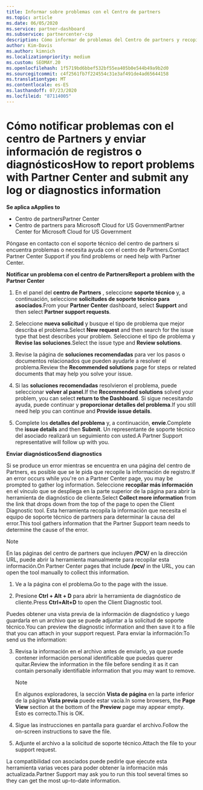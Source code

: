 ```yaml
---
title: Informar sobre problemas con el Centro de partners
ms.topic: article
ms.date: 06/05/2020
ms.service: partner-dashboard
ms.subservice: partnercenter-csp
description: Cómo informar de problemas del Centro de partners y recopilar información de diagnóstico para nuestro equipo de soporte técnico.
author: Kim-Davis
ms.author: kimnich
ms.localizationpriority: medium
ms.custom: SEOMAY.20
ms.openlocfilehash: 1f5719bd6bbef532bf55ea405b0e544b49a9b2d0
ms.sourcegitcommit: c4f2561fb7f224554c31e3af491de4ad65644158
ms.translationtype: MT
ms.contentlocale: es-ES
ms.lasthandoff: 07/23/2020
ms.locfileid: "87114005"
---
```

# <a name="how-to-report-problems-with-partner-center-and-submit-any-log-or-diagnostics-information"></a><span data-ttu-id="23cf1-103">Cómo notificar problemas con el centro de Partners y enviar información de registros o diagnósticos</span><span class="sxs-lookup"><span data-stu-id="23cf1-103">How to report problems with Partner Center and submit any log or diagnostics information</span></span>

<span data-ttu-id="23cf1-104">**Se aplica a**</span><span class="sxs-lookup"><span data-stu-id="23cf1-104">**Applies to**</span></span>

- <span data-ttu-id="23cf1-105">Centro de partners</span><span class="sxs-lookup"><span data-stu-id="23cf1-105">Partner Center</span></span>
- <span data-ttu-id="23cf1-106">Centro de partners para Microsoft Cloud for US Government</span><span class="sxs-lookup"><span data-stu-id="23cf1-106">Partner Center for Microsoft Cloud for US Government</span></span>

<span data-ttu-id="23cf1-107">Póngase en contacto con el soporte técnico del centro de partners si encuentra problemas o necesita ayuda con el centro de Partners.</span><span class="sxs-lookup"><span data-stu-id="23cf1-107">Contact Partner Center Support if you find problems or need help with Partner Center.</span></span>

<span data-ttu-id="23cf1-108">**Notificar un problema con el centro de Partners**</span><span class="sxs-lookup"><span data-stu-id="23cf1-108">**Report a problem with the Partner Center**</span></span>

1. <span data-ttu-id="23cf1-109">En el panel del **centro de Partners** , seleccione **soporte técnico** y, a continuación, seleccione **solicitudes de soporte técnico para asociados**.</span><span class="sxs-lookup"><span data-stu-id="23cf1-109">From your **Partner Center** dashboard, select **Support** and then select **Partner support requests**.</span></span>

2. <span data-ttu-id="23cf1-110">Seleccione **nueva solicitud** y busque el tipo de problema que mejor describa el problema.</span><span class="sxs-lookup"><span data-stu-id="23cf1-110">Select **New request** and then search for the issue type that best describes your problem.</span></span> <span data-ttu-id="23cf1-111">Seleccione el tipo de problema y **Revise las soluciones**.</span><span class="sxs-lookup"><span data-stu-id="23cf1-111">Select the issue type and **Review solutions**.</span></span>

3. <span data-ttu-id="23cf1-112">Revise la página de **soluciones recomendadas** para ver los pasos o documentos relacionados que pueden ayudarle a resolver el problema.</span><span class="sxs-lookup"><span data-stu-id="23cf1-112">Review the **Recommended solutions** page for steps or related documents that may help you solve your issue.</span></span>

4. <span data-ttu-id="23cf1-113">Si las **soluciones recomendadas** resolvieron el problema, puede seleccionar **volver al panel**.</span><span class="sxs-lookup"><span data-stu-id="23cf1-113">If the **Recommended solutions** solved your problem, you can select **return to the Dashboard**.</span></span> <span data-ttu-id="23cf1-114">Si sigue necesitando ayuda, puede continuar y **proporcionar detalles del problema**.</span><span class="sxs-lookup"><span data-stu-id="23cf1-114">If you still need help you can continue and **Provide issue details**.</span></span>

5. <span data-ttu-id="23cf1-115">Complete los **detalles del problema** y, a continuación, **envíe**.</span><span class="sxs-lookup"><span data-stu-id="23cf1-115">Complete the **issue details** and then **Submit**.</span></span> <span data-ttu-id="23cf1-116">Un representante de soporte técnico del asociado realizará un seguimiento con usted.</span><span class="sxs-lookup"><span data-stu-id="23cf1-116">A Partner Support representative will follow up with you.</span></span>

<span data-ttu-id="23cf1-117">**Enviar diagnósticos**</span><span class="sxs-lookup"><span data-stu-id="23cf1-117">**Send diagnostics**</span></span>

<span data-ttu-id="23cf1-118">Si se produce un error mientras se encuentra en una página del centro de Partners, es posible que se le pida que recopile la información de registro.</span><span class="sxs-lookup"><span data-stu-id="23cf1-118">If an error occurs while you're on a Partner Center page, you may be prompted to gather log information.</span></span> <span data-ttu-id="23cf1-119">Seleccione **recopilar más información** en el vínculo que se despliega en la parte superior de la página para abrir la herramienta de diagnóstico de cliente.</span><span class="sxs-lookup"><span data-stu-id="23cf1-119">Select **Collect more information** from the link that drops down from the top of the page to open the Client Diagnostic tool.</span></span> <span data-ttu-id="23cf1-120">Esta herramienta recopila la información que necesita el equipo de soporte técnico de partners para determinar la causa del error.</span><span class="sxs-lookup"><span data-stu-id="23cf1-120">This tool gathers information that the Partner Support team needs to determine the cause of the error.</span></span> 

>[!NOTE]
><span data-ttu-id="23cf1-121">En las páginas del centro de partners que incluyen **/PCV/** en la dirección URL, puede abrir la herramienta manualmente para recopilar esta información.</span><span class="sxs-lookup"><span data-stu-id="23cf1-121">On Partner Center pages that include **/pcv/** in the URL, you can open the tool manually to collect this information.</span></span>

1. <span data-ttu-id="23cf1-122">Ve a la página con el problema.</span><span class="sxs-lookup"><span data-stu-id="23cf1-122">Go to the page with the issue.</span></span>

2. <span data-ttu-id="23cf1-123">Presione **Ctrl + Alt + D** para abrir la herramienta de diagnóstico de cliente.</span><span class="sxs-lookup"><span data-stu-id="23cf1-123">Press **Ctrl+Alt+D** to open the Client Diagnostic tool.</span></span>

<span data-ttu-id="23cf1-124">Puedes obtener una vista previa de la información de diagnóstico y luego guardarla en un archivo que se puede adjuntar a la solicitud de soporte técnico.</span><span class="sxs-lookup"><span data-stu-id="23cf1-124">You can preview the diagnostic information and then save it to a file that you can attach in your support request.</span></span> <span data-ttu-id="23cf1-125">Para enviar la información:</span><span class="sxs-lookup"><span data-stu-id="23cf1-125">To send us the information:</span></span>

3. <span data-ttu-id="23cf1-126">Revisa la información en el archivo antes de enviarlo, ya que puede contener información personal identificable que puedas querer quitar.</span><span class="sxs-lookup"><span data-stu-id="23cf1-126">Review the information in the file before sending it as it can contain personally identifiable information that you may want to remove.</span></span> 

    >[!NOTE]
    ><span data-ttu-id="23cf1-127">En algunos exploradores, la sección **Vista de página** en la parte inferior de la página **Vista previa** puede estar vacía.</span><span class="sxs-lookup"><span data-stu-id="23cf1-127">In some browsers, the **Page View** section at the bottom of the **Preview** page may appear empty.</span></span> <span data-ttu-id="23cf1-128">Esto es correcto.</span><span class="sxs-lookup"><span data-stu-id="23cf1-128">This is OK.</span></span>

4. <span data-ttu-id="23cf1-129">Sigue las instrucciones en pantalla para guardar el archivo.</span><span class="sxs-lookup"><span data-stu-id="23cf1-129">Follow the on-screen instructions to save the file.</span></span>

5. <span data-ttu-id="23cf1-130">Adjunte el archivo a la solicitud de soporte técnico.</span><span class="sxs-lookup"><span data-stu-id="23cf1-130">Attach the file to your support request.</span></span>

<span data-ttu-id="23cf1-131">La compatibilidad con asociados puede pedirle que ejecute esta herramienta varias veces para poder obtener la información más actualizada.</span><span class="sxs-lookup"><span data-stu-id="23cf1-131">Partner Support may ask you to run this tool several times so they can get the most up-to-date information.</span></span>

